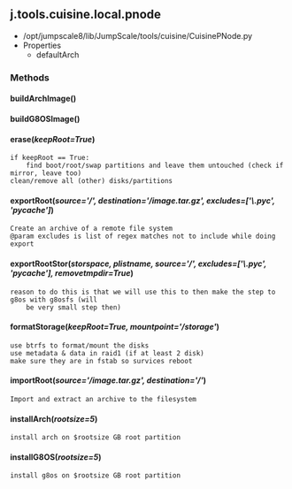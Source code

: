 <!-- toc -->
## j.tools.cuisine.local.pnode

- /opt/jumpscale8/lib/JumpScale/tools/cuisine/CuisinePNode.py
- Properties
    - defaultArch

### Methods

#### buildArchImage() 

#### buildG8OSImage() 

#### erase(*keepRoot=True*) 

```
if keepRoot == True:
    find boot/root/swap partitions and leave them untouched (check if mirror, leave too)
clean/remove all (other) disks/partitions

```

#### exportRoot(*source='/', destination='/image.tar.gz', excludes=['\\.pyc', '__pycache__']*) 

```
Create an archive of a remote file system
@param excludes is list of regex matches not to include while doing export

```

#### exportRootStor(*storspace, plistname, source='/', excludes=['\\.pyc', '__pycache__'], removetmpdir=True*) 

```
reason to do this is that we will use this to then make the step to g8os with g8osfs (will
    be very small step then)

```

#### formatStorage(*keepRoot=True, mountpoint='/storage'*) 

```
use btrfs to format/mount the disks
use metadata & data in raid1 (if at least 2 disk)
make sure they are in fstab so survices reboot

```

#### importRoot(*source='/image.tar.gz', destination='/'*) 

```
Import and extract an archive to the filesystem

```

#### installArch(*rootsize=5*) 

```
install arch on $rootsize GB root partition

```

#### installG8OS(*rootsize=5*) 

```
install g8os on $rootsize GB root partition

```

